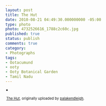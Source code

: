 ```yaml
---
layout: post
title: The Hut
date: 2010-08-21 04:49:30.000000000 -05:00
type: photo
photo: 4732526616_1788c2c60c.jpg
published: true
status: publish
comments: true
category:
- Photographs
tags:
- Ootacumund
- ooty
- Ooty Botanical Garden
- Tamil Nadu
---
```

<div style="text-align:left;padding:3px;">
<a href="http://www.flickr.com/photos/7255500@N05/4732526616/" title="photo sharing"><img src="{{ site.url }}/assets/images/4732526616_1788c2c60c.jpg" style="border:solid 2px #000000;" alt="" /></a><br />
<br />
<span style="font-size:.8em;margin-top:0;"><a href="http://www.flickr.com/photos/7255500@N05/4732526616/">The Hut</a>, originally uploaded by <a href="http://www.flickr.com/people/7255500@N05/">palakendleigh</a>.</span>
</div></p>

